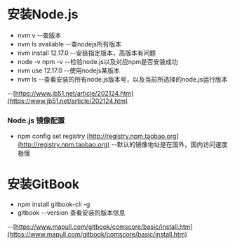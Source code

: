 # 安装Node.js

* nvm v --查版本
* nvm ls available --查nodejs所有版本
* nvm install 12.17.0 --安装指定版本，高版本有问题
* node -v  npm -v --检验node.js以及对应npm是否安装成功
* nvm use 12.17.0 --使用nodejs某版本
* nvm ls --查看安装的所有node.js版本号，以及当前所选择的node.js运行版本

--[https://www.jb51.net/article/202124.htm](https://www.jb51.net/article/202124.htm)

### Node.js 镜像配置

* npm config set registry [http://registry.npm.taobao.org](http://registry.npm.taobao.org) --默认的镜像地址是在国外，国内访问速度极慢

# 安装GitBook

* npm install gitbook-cli -g
* gitbook --version 查看安装的版本信息

--[https://www.mapull.com/gitbook/comscore/basic/install.htm](https://www.mapull.com/gitbook/comscore/basic/install.htm)

